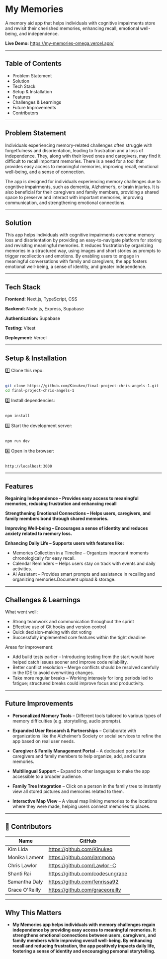 # My Memories

A memory aid app that helps individuals with cognitive impairments store and revisit their cherished memories, enhancing recall, emotional well-being, and independence.

**Live Demo:** https://my-memories-omega.vercel.app/

---

## Table of Contents

- Problem Statement
- Solution
- Tech Stack
- Setup & Installation
- Features
- Challenges & Learnings
- Future Improvements
- Contributors

---

## Problem Statement
Individuals experiencing memory-related challenges often struggle with forgetfulness and disorientation, leading to frustration and a loss of independence. They, along with their loved ones and caregivers, may find it difficult to recall important memories. There is a need for a tool that provides easy access to meaningful memories, improving recall, emotional well-being, and a sense of connection.

The app is designed for individuals experiencing memory challenges due to cognitive impairments, such as dementia, Alzheimer’s, or brain injuries. It is also beneficial for their caregivers and family members, providing a shared space to preserve and interact with important memories, improving communication, and strengthening emotional connections.

---

## Solution

This app helps individuals with cognitive impairments overcome memory loss and disorientation by providing an easy-to-navigate platform for storing and revisiting meaningful memories. It reduces frustration by organizing memories in a structured way, using images and short stories as prompts to trigger recollection and emotions. By enabling users to engage in meaningful conversations with family and caregivers, the app fosters emotional well-being, a sense of identity, and greater independence.

---

## Tech Stack

**Frontend:** Next.js, TypeScript, CSS

**Backend:** Node.js, Express, Supabase

**Authentication:** Supabase

**Testing:** Vitest

**Deployment:** Vercel

---

## Setup & Installation

1️⃣ Clone this repo:

```bash

git clone https://github.com/Kinukeo/final-project-chris-angels-1.git
cd final-project-chris-angels-1

```

2️⃣ Install dependencies:

```bash

npm install

```

3️⃣ Start the development server:

```bash

npm run dev

```
4️⃣ Open in the browser:

```bash

http://localhost:3000

```
---

## Features
**Regaining Independence – Provides easy access to meaningful memories, reducing frustration and enhancing recall**

**Strengthening Emotional Connections – Helps users, caregivers, and family members bond through shared memories.** 

**Improving Well-being – Encourages a sense of identity and reduces anxiety related to memory loss.**

**Enhancing Daily Life – Supports users with features like:**

- Memories Collection in a Timeline – Organizes important moments chronologically for easy recall.
- Calendar Reminders – Helps users stay on track with events and daily activities.
- AI Assistant – Provides smart prompts and assistance in recalling and organizing memories.Document upload & storage.

---

## Challenges & Learnings

What went well:
- Strong teamwork and communication throughout the sprint
- Effective use of Git hooks and version control
- Quick decision-making with dot voting
- Successfully implemented core features within the tight deadline

Areas for improvement:
- Add build tests earlier – Introducing testing from the start would have helped catch issues sooner and improve code reliability.
- Better conflict resolution – Merge conflicts should be resolved carefully in the IDE to avoid overwriting changes.
- Take more regular breaks – Working intensely for long periods led to fatigue; structured breaks could improve focus and productivity.

---

## Future Improvements

- **Personalized Memory Tools** – Different tools tailored to various types of memory difficulties (e.g. storytelling, audio prompts).

- **Expanded User Research & Partnerships** – Collaborate with organizations like the Alzheimer’s Society or social services to refine the app based on real user needs.

- **Caregiver & Family Management Portal** – A dedicated portal for caregivers and family members to help organize, add, and curate memories.

- **Multilingual Support** – Expand to other languages to make the app accessible to a broader audience.
  
- **Family Tree Integration** – Click on a person in the family tree to instantly view all stored pictures and memories related to them.

- **Interactive Map View** – A visual map linking memories to the locations where they were made, helping users connect memories to places.

---

## 👥 Contributors

| Name |  GitHub |
| --- |  --- |
| Kim Lida |  https://github.com/Kinukeo |
| Monika Lament | https://github.com/lammona |
| Chris Lawlor |  https://github.com/Lawlor-C |
| Shanti Rai | https://github.com/codesungrape |
| Samantha Daly | https://github.com/fenrissa92 |
| Grace O'Reilly | https://github.com/graceoreilly |

---

## Why This Matters

- **My Memories app helps individuals with memory challenges regain independence by providing easy access to meaningful memories. It strengthens emotional connections between users, caregivers, and family members while improving overall well-being. By enhancing recall and reducing frustration, the app positively impacts daily life, fostering a sense of identity and encouraging personal storytelling.**

